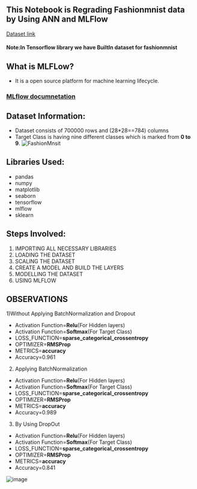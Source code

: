 ## This Notebook is Regrading Fashionmnist data by Using ANN and MLFlow
[Dataset link](https://www.kaggle.com/datasets/zalando-research/fashionmnist)
#### Note:In Tensorflow library we have BuiltIn dataset for fashionmnist
## What is MLFLow?
* It is a open source platform for machine learning lifecycle.
### [MLflow documnetation](https://www.mlflow.org/docs/latest/index.html)
## Dataset Information:

* Dataset consists of 700000 rows and (28*28==784) columns
* Target Class is having  nine different classes which is  marked from **0 to 9**.
![FashionMnsit](https://machinelearningmastery.com/wp-content/uploads/2019/02/Plot-of-a-Subset-of-Images-from-the-Fashion-MNIST-Dataset-1024x768.png)
## Libraries Used:
* pandas
* numpy
* matplotlib
* seaborn
* tensorflow
* mlflow
* sklearn
## Steps Involved:
1) IMPORTING ALL NECESSARY LIBRARIES
2) LOADING THE DATASET
3) SCALING THE DATASET
4) CREATE A MODEL AND BUILD THE LAYERS
5) MODELLING THE DATASET
6) USING MLFLOW

## OBSERVATIONS

1)Without Applying BatchNormalization and Dropout
  * Activation Function=**Relu**(For Hidden layers)
  * Activation Function=**Softmax**(For Target Class)
  * LOSS_FUNCTION=**sparse_categorical_crossentropy**
  * OPTIMIZER=**RMSProp**
  * METRICS=**accuracy**
  * Accuracy=0.961
  
2) Applying BatchNormalization
  * Activation Function=**Relu**(For Hidden layers)
  * Activation Function=**Softmax**(For Target Class)
  * LOSS_FUNCTION=**sparse_categorical_crossentropy**
  * OPTIMIZER=**RMSProp**
  * METRICS=**accuracy**
  * Accuracy=0.989

3) By Using DropOut
  * Activation Function=**Relu**(For Hidden layers)
  * Activation Function=**Softmax**(For Target Class)
  * LOSS_FUNCTION=**sparse_categorical_crossentropy**
  * OPTIMIZER=**RMSProp**
  * METRICS=**accuracy**
  * Accuracy=0.841


![image](https://user-images.githubusercontent.com/67852967/174139460-74073046-7ef2-476b-94f4-55a13afc34e5.png)



